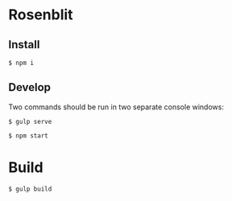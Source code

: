 
# Rosenblit

## Install

```
$ npm i
```

## Develop

Two commands should be run in two separate console windows:

```
$ gulp serve
```

```
$ npm start
```

# Build

```
$ gulp build
```
